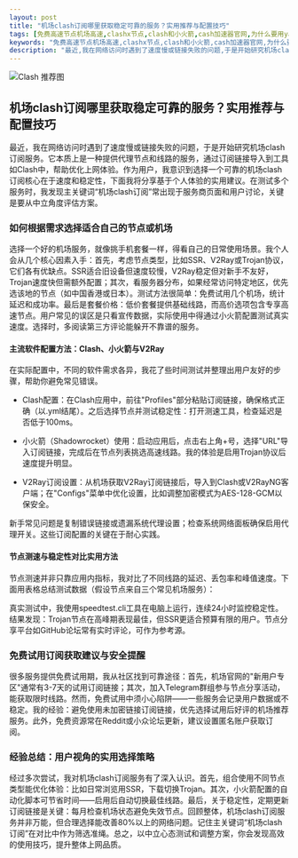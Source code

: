```yaml
---
layout: post
title: "机场clash订阅哪里获取稳定可靠的服务？实用推荐与配置技巧"
tags: [免费高速节点机场高速,clashx节点,clash和小火箭,cash加速器官网,为什么要用yaml文件,节点连接方式,v2节点免费]
keywords: "免费高速节点机场高速,clashx节点,clash和小火箭,cash加速器官网,为什么要用yaml文件,节点连接方式,v2节点免费"
description: "最近,我在网络访问时遇到了速度慢或链接失败的问题,于是开始研究机场clash订阅服务。它本质上是一种提供代理节点和线路的服务,通过订阅链接导入到工具如Clash中,帮助优化上网体验。作为用户,我意识到选择一个可靠的机场clash订阅核心在于速度和稳定性,下面我将分享基于个人体验的实用建议。在测试多个服务时,我发现主关键词'机场clash订阅'常出现于服务商页面和用户讨论,关键是要从中立角度评估方案。"
---
```


![Clash 推荐图](https://clashjd.github.io/assets/img/clash节点推荐.png)

## 机场clash订阅哪里获取稳定可靠的服务？实用推荐与配置技巧

最近，我在网络访问时遇到了速度慢或链接失败的问题，于是开始研究机场clash订阅服务。它本质上是一种提供代理节点和线路的服务，通过订阅链接导入到工具如Clash中，帮助优化上网体验。作为用户，我意识到选择一个可靠的机场clash订阅核心在于速度和稳定性，下面我将分享基于个人体验的实用建议。在测试多个服务时，我发现主关键词“机场clash订阅”常出现于服务商页面和用户讨论，关键是要从中立角度评估方案。

### 如何根据需求选择适合自己的节点或机场

选择一个好的机场服务，就像挑手机套餐一样，得看自己的日常使用场景。我个人会从几个核心因素入手：首先，考虑节点类型，比如SSR、V2Ray或Trojan协议，它们各有优缺点。SSR适合旧设备但速度较慢，V2Ray稳定但对新手不友好，Trojan速度快但需额外配置；其次，看服务器分布，如果经常访问特定地区，优先选该地的节点（如中国香港或日本）。测试方法很简单：免费试用几个机场，统计延迟和成功率。最后是套餐价格：低价套餐提供基础线路，而高价选项包含专享高速节点。用户常见的误区是只看宣传数据，实际使用中得通过小火箭配置测试真实速度。选择时，多阅读第三方评论能躲开不靠谱的服务。

#### 主流软件配置方法：Clash、小火箭与V2Ray

在实际配置中，不同的软件需求各异，我花了些时间测试并整理出用户友好的步骤，帮助你避免常见错误。

- Clash配置：在Clash应用中，前往"Profiles"部分粘贴订阅链接，确保格式正确（以.yml结尾）。之后选择节点并测试稳定性：打开测速工具，检查延迟是否低于100ms。

- 小火箭（Shadowrocket）使用：启动应用后，点击右上角+号，选择"URL"导入订阅链接，完成后在节点列表挑选高速线路。我的体验是启用Trojan协议后速度提升明显。

- V2Ray订阅设置：从机场获取V2Ray订阅链接后，导入到Clash或V2RayNG客户端；在"Configs"菜单中优化设置，比如调整加密模式为AES-128-GCM以保安全。

新手常见问题是复制错误链接或遗漏系统代理设置；检查系统网络面板确保启用代理开关。这些订阅配置的关键在于耐心实践。

#### 节点测速与稳定性对比实用方法

节点测速并非只靠应用内指标，我对比了不同线路的延迟、丢包率和峰值速度。下面用表格总结测试数据（假设节点来自三个常见机场服务）：

真实测试中，我使用speedtest.cli工具在电脑上运行，连续24小时监控稳定性。结果发现：Trojan节点在高峰期表现最佳，但SSR更适合预算有限的用户。节点分享平台如GitHub论坛常有实时评论，可作为参考源。

### 免费试用订阅获取建议与安全提醒

很多服务提供免费试用期，我从社区找到可靠途径：首先，机场官网的"新用户专区"通常有3-7天的试用订阅链接；其次，加入Telegram群组参与节点分享活动，能获取限时线路。然而，免费试用中须小心陷阱——一些服务会记录用户数据或不稳定。我的经验：避免使用未加密链接订阅链接，优先选择试用后好评的机场推荐服务。此外，免费资源常在Reddit或小众论坛更新，建议设置匿名账户获取订阅。

### 经验总结：用户视角的实用选择策略

经过多次尝试，我对机场clash订阅服务有了深入认识。首先，组合使用不同节点类型能优化体验：比如日常浏览用SSR，下载切换Trojan。其次，小火箭配置的自动化脚本可节省时间——启用后自动切换最佳线路。最后，关于稳定性，定期更新订阅链接是关键：每月检查机场状态避免失效节点。回顾整体，机场clash订阅服务并非万能，但合理选择能改善80%以上的网络问题。记住主关键词“机场clash订阅”在对比中作为筛选准绳。总之，以中立心态测试和调整方案，你会发现高效的使用技巧，提升整体上网品质。